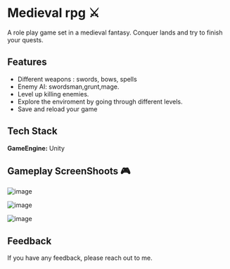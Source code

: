 
# Medieval rpg ⚔

A role play game set in a medieval fantasy. Conquer lands and try to finish your quests.

## Features

- Different weapons : swords, bows, spells
- Enemy AI: swordsman,grunt,mage.
- Level up killing enemies.
- Explore the enviroment by going through different levels.
- Save and reload your game

## Tech Stack

**GameEngine:** Unity

## Gameplay ScreenShoots 🎮
![image](https://user-images.githubusercontent.com/91905169/194729227-4e14b89d-fe1b-4ac7-9fe9-fce3d4b66ecc.png)

![image](https://user-images.githubusercontent.com/91905169/194729169-157529c7-2dfb-46cf-b5dc-81c21c606ee2.png)

![image](https://user-images.githubusercontent.com/91905169/194729309-18299fb2-3085-4bc4-865a-a10d11c5ae42.png)

## Feedback

If you have any feedback, please reach out to me.


